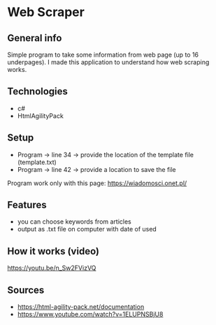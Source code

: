 # Web Scraper

## General info
Simple program to take some information from web page (up to 16 underpages).
I made this application to understand how web scraping works.

## Technologies
- c#
- HtmlAgilityPack

## Setup
- Program -> line 34 -> provide the location of the template file (template.txt)
- Program -> line 42 -> provide a location to save the file

Program work only with this page: https://wiadomosci.onet.pl/

## Features
- you can choose keywords from articles  
- output as .txt file on computer with date of used 

## How it works (video)
https://youtu.be/n_Sw2FVizVQ

## Sources
- https://html-agility-pack.net/documentation
- https://www.youtube.com/watch?v=1ELUPNSBjU8
